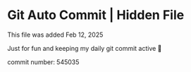 # Git Auto Commit | Hidden File

This file was added Feb 12, 2025

Just for fun and keeping my daily git commit active 🤪

commit number: 545035
